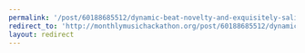 ```yaml
---
permalink: '/post/60188685512/dynamic-beat-novelty-and-exquisitely-salient'
redirect_to: 'http://monthlymusichackathon.org/post/60188685512/dynamic-beat-novelty-and-exquisitely-salient'
layout: redirect
---
```

